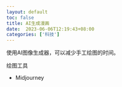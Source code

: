 ```yaml
---
layout: default
toc: false
title: AI生成漫画
date:  2023-06-06T12:19:43+08:00
categories: ['科技']
---
```


使用AI图像生成器，可以减少手工绘图的时间。

绘图工具
- Midjourney 
